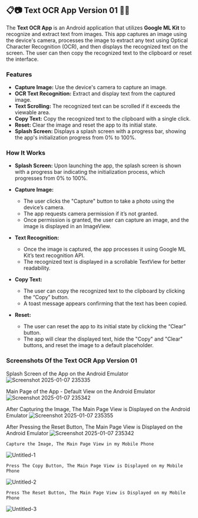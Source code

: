 ## 📋📷 Text OCR App Version 01 📸📄

The **Text OCR App** is an Android application that utilizes **Google ML Kit** to recognize and extract text from images. This app captures an image using the device's camera, processes the image to extract any text using Optical Character Recognition (OCR), and then displays the recognized text on the screen. The user can then copy the recognized text to the clipboard or reset the interface.

### Features

+ **Capture Image:** Use the device's camera to capture an image.
+ **OCR Text Recognition:** Extract and display text from the captured image.
+ **Text Scrolling:** The recognized text can be scrolled if it exceeds the viewable area.
+ **Copy Text:** Copy the recognized text to the clipboard with a single click.
+ **Reset:** Clear the image and reset the app to its initial state.
+ **Splash Screen:** Displays a splash screen with a progress bar, showing the app's initialization progress from 0% to 100%.


### How It Works

- **Splash Screen:** Upon launching the app, the splash screen is shown with a progress bar indicating the initialization process, which progresses from 0% to 100%.
  
- **Capture Image:**
   + The user clicks the "Capture" button to take a photo using the device’s camera.
   + The app requests camera permission if it’s not granted.
   + Once permission is granted, the user can capture an image, and the image is displayed in an ImageView.
    
- **Text Recognition:**
   + Once the image is captured, the app processes it using Google ML Kit’s text recognition API.
   + The recognized text is displayed in a scrollable TextView for better readability.
     
- **Copy Text:**
   + The user can copy the recognized text to the clipboard by clicking the “Copy” button.
   + A toast message appears confirming that the text has been copied.

- **Reset:**
   + The user can reset the app to its initial state by clicking the “Clear” button.
   + The app will clear the displayed text, hide the "Copy" and "Clear" buttons, and reset the image to a default placeholder.
 
### Screenshots Of the Text OCR App Version 01 


Splash Screen of the App on the Android Emulator
![Screenshot 2025-01-07 235335](https://github.com/user-attachments/assets/c9c40821-1145-48cf-85e1-7930f2f175b1)


Main Page of the App - Default View on the Android Emulator
![Screenshot 2025-01-07 235342](https://github.com/user-attachments/assets/8b9cf32e-2a10-41d8-98ca-56a94e2a9c3d)


After Capturing the Image, The Main Page View is Displayed on the Android Emulator
![Screenshot 2025-01-07 235355](https://github.com/user-attachments/assets/3ccee427-7f3d-41cd-bdbe-2a8ee51b4a77)


After Pressing the Reset Button, The Main Page View is Displayed on the Android Emulator
![Screenshot 2025-01-07 235342](https://github.com/user-attachments/assets/8b9cf32e-2a10-41d8-98ca-56a94e2a9c3d)


    Capture the Image, The Main Page View in my Mobile Phone
![Untitled-1](https://github.com/user-attachments/assets/53e4deb7-6b24-44f3-9ba2-fc8e4f93c99f)


    Press The Copy Button, The Main Page View is Displayed on my Mobile Phone
![Untitled-2](https://github.com/user-attachments/assets/44b01923-ec5b-4254-81ac-4b8ad9216aea)


    Press The Reset Button, The Main Page View is Displayed on my Mobile Phone
![Untitled-3](https://github.com/user-attachments/assets/f4672776-61e9-4d0b-9940-7375842b8411)




  



